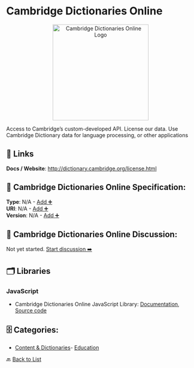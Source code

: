 # Cambridge Dictionaries Online
<p align="center">
    <img width="256" src="https://raw.githubusercontent.com/apis-list/apis-list/main/apis/cambridge-dictionaries-online/logo_256x256.png" alt="Cambridge Dictionaries Online Logo"/>
</p>
Access to Cambridge’s custom-developed API.  License our data. Use Cambridge Dictionary data for language processing, or other applications

##  🔗 Links
**Docs / Website**: http://dictionary.cambridge.org/license.html

## 🧬 Cambridge Dictionaries Online Specification:
**Type**: N/A - [Add ➕](https://github.com/apis-list/apis-list/edit/main/apis.yaml#L2465)  
**URI**: N/A - [Add ➕](https://github.com/apis-list/apis-list/edit/main/apis.yaml#L2465)  
**Version**: N/A - [Add ➕](https://github.com/apis-list/apis-list/edit/main/apis.yaml#L2465)

## 💬 Cambridge Dictionaries Online Discussion:
Not yet started. [Start discussion ➡️](https://github.com/apis-list/apis-list/discussions/new)

## 🗂️ Libraries
### JavaScript
- Cambridge Dictionaries Online JavaScript Library: [Documentation](http://dictionary-api.cambridge.org/), [Source code](http://dictionary-api.cambridge.org/index.php/help/resources#javascript)


## 🗄️ Categories:
- [Content & Dictionaries](https://github.com/apis-list/apis-list#content--dictionaries-)- [Education](https://github.com/apis-list/apis-list#education-)

🔙  [Back to List](https://github.com/apis-list/apis-list)
